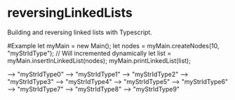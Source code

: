 # reversingLinkedLists
Building and reversing linked lists with Typescript.


#Example
let myMain = new Main();
let nodes = myMain.createNodes(10, "myStrIdType"); // Will incremented dynamically 
let list = myMain.insertInLinkedList(nodes);
myMain.printLinkedList(list); 

--> "myStrIdType0"
--> "myStrIdType1"
--> "myStrIdType2"
--> "myStrIdType3"
--> "myStrIdType4"
--> "myStrIdType5"
--> "myStrIdType6"
--> "myStrIdType7"
--> "myStrIdType8"
--> "myStrIdType9"
